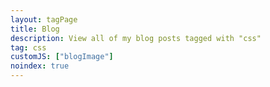 ```yaml
---
layout: tagPage
title: Blog
description: View all of my blog posts tagged with "css"
tag: css
customJS: ["blogImage"]
noindex: true
---
```

